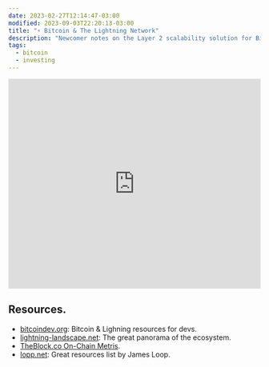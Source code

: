 ```yaml
---
date: 2023-02-27T12:14:47-03:00
modified: 2023-09-03T22:20:13-03:00
title: "⚡️ Bitcoin & The Lightning Network"
description: "Newcomer notes on the Layer 2 scalability solution for Bitcoin"
tags:
  - bitcoin
  - investing
---
```

<div class="wrapper wrapper-wide">
  <iframe width="100%" height="420" class="img-rounded" frameborder="0" src="https://www.theblock.co/data/on-chain-metrics/bitcoin/lightning-networks-capacity-daily/embed" title="Lightning Network's Capacity"></iframe>
</div>
<div class="wrapper mt-2">
    <h2 id="resources" class="h3 font-italic">Resources.</h2>
    <ul>
        <li><a href="https://bitcoindev.org/">bitcoindev.org</a>: Bitcoin & Lighning resources for devs.</li>
        <li><a href="https://www.lightning-landscape.net/projects">lightning-landscape.net</a>: The great panorama of the ecosystem.</li>
        <li><a href="https://www.theblock.co/data/on-chain-metrics/bitcoin">TheBlock.co On-Chain Metris</a>.</li>
        <li><a href="https://www.lopp.net/bitcoin-information/books.html">lopp.net</a>: Great resources list by James Loop.</li>
    </ul>

</div>
